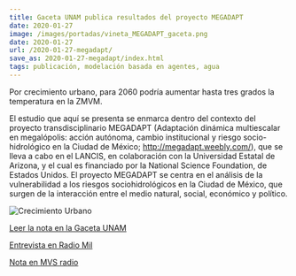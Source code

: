 ```yaml
---
title: Gaceta UNAM publica resultados del proyecto MEGADAPT
date: 2020-01-27
image: /images/portadas/vineta_MEGADAPT_gaceta.png
date: 2020-01-27
url: /2020-01-27-megadapt/
save_as: 2020-01-27-megadapt/index.html
tags: publicación, modelación basada en agentes, agua
---
```


Por crecimiento urbano, para 2060 podría aumentar hasta tres grados la temperatura en la ZMVM.

El estudio que aquí se presenta se enmarca dentro del contexto del proyecto transdisciplinario MEGADAPT (Adaptación dinámica multiescalar en megalópolis:
acción autónoma, cambio institucional y riesgo socio-hidrológico en la Ciudad de México; <http://megadapt.weebly.com/>),
que se lleva a cabo en el LANCIS, en colaboración con la Universidad Estatal de Arizona, y el cual es financiado por 
la National Science Foundation, de Estados Unidos. El proyecto MEGADAPT se centra en el análisis de la vulnerabilidad
a los riesgos sociohidrológicos en la Ciudad de México, que surgen de la interacción entre el medio natural, social, 
económico y político.

![Crecimiento Urbano](/images/vineta_MEGADAPT_paisaje.jpg)


[Leer la nota en la Gaceta UNAM](https://www.gaceta.unam.mx/por-crecimiento-urbano-para-2060-podria-aumentar-hasta-tres-grados-la-temperatura-en-la-zmvm/)

[Entrevista en Radio Mil](https://www.enfoquenoticias.com.mx/emisiones/uno-de-los-resultados-m-s-importantes-derivados-de-la-cobertura-forestal-la-urbana-se-podr)

[Nota en MVS radio](https://mvsnoticias.com/noticias/nacionales/por-crecimiento-urbano-alerta-unam-sobre-aumento-de-temperatura-en-2060/)
